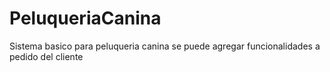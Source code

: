 # PeluqueriaCanina
Sistema basico para peluqueria canina se puede agregar funcionalidades a pedido del cliente
